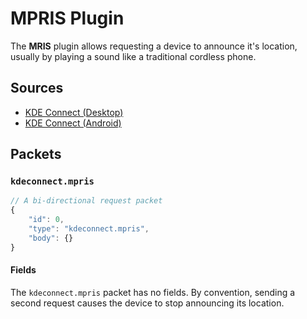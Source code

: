 # MPRIS Plugin

The **MRIS** plugin allows requesting a device to announce it's location,
usually by playing a sound like a traditional cordless phone.

## Sources

* [KDE Connect (Desktop)](https://invent.kde.org/network/kdeconnect-kde/tree/master/plugins/mpris)
* [KDE Connect (Android)](https://invent.kde.org/network/kdeconnect-android/tree/master/src/org/kde/kdeconnect/Plugins/MprisPlugin)

## Packets

### `kdeconnect.mpris`

```js
// A bi-directional request packet
{
    "id": 0,
    "type": "kdeconnect.mpris",
    "body": {}
}
```

#### Fields

The `kdeconnect.mpris` packet has no fields. By convention,
sending a second request causes the device to stop announcing its location.

